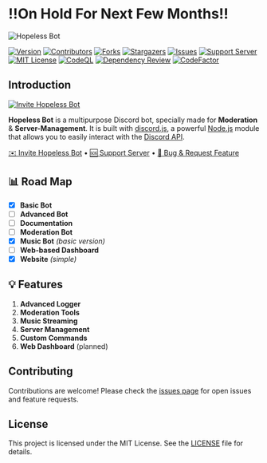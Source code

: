 # ‼️On Hold For Next Few Months‼️

![Hopeless Bot](https://capsule-render.vercel.app/api?type=waving&color=gradient&height=200&section=header&text=HOPELESS%20BOT&fontSize=80&fontAlignY=35&animation=twinkling&fontColor=gradient)

[![Version][version-shield]][version-shield-link]
[![Contributors][contributors-shield]][contributors-url]
[![Forks][forks-shield]][forks-url]
[![Stargazers][stars-shield]][stars-url]
[![Issues][issues-shield]][issues-url]
[![Support Server][support-shield]][support-server]
[![MIT License][license-shield]][license-url]
[![CodeQL][codeql]][codeql-url]
[![Dependency Review][dependency-review]][dependency-review-url]
[![CodeFactor][code-factor]][code-factor-url]

## Introduction

[![Invite Hopeless Bot](./public/assets/profile.png)](https://discord.com/oauth2/authorize?client_id=1272259032098275358)

**Hopeless Bot** is a multipurpose Discord bot, specially made for **Moderation** & **Server-Management**. It is built with [discord.js](https://github.com/discordjs/discord.js), a powerful [Node.js](https://nodejs.org) module that allows you to easily interact with the [Discord API](https://discord.com/developers/docs/intro).

[✉️ Invite Hopeless Bot](https://discord.com/oauth2/authorize?client_id=1272259032098275358) • [🆘 Support Server](https://discord.gg/E6H9VvBdTk) • [📝 Bug & Request Feature](https://github.com/theassassin0128/Hopeless-Bot/issues)

## 📊 Road Map

- [x] **Basic Bot**
- [ ] **Advanced Bot**
- [ ] **Documentation**
- [ ] **Moderation Bot**
- [x] **Music Bot** _(basic version)_
- [ ] **Web-based Dashboard**
- [x] **Website** _(simple)_

## 💡 Features

1. **Advanced Logger**
2. **Moderation Tools**
3. **Music Streaming**
4. **Server Management**
5. **Custom Commands**
6. **Web Dashboard** (planned)

## Contributing

Contributions are welcome! Please check the [issues page](https://github.com/theassassin0128/Hopeless-Bot/issues) for open issues and feature requests.

## License

This project is licensed under the MIT License. See the [LICENSE](LICENSE) file for details.

[version-shield]: https://img.shields.io/github/package-json/v/theassassin0128/Hopeless-Bot
[version-shield-link]: https://github.com/theassassin0128/Hopeless-Bot
[contributors-shield]: https://img.shields.io/github/contributors/theassassin0128/Hopeless-Bot
[contributors-url]: https://github.com/theassassin0128/Hopeless-Bot/graphs/contributors
[forks-shield]: https://img.shields.io/github/forks/theassassin0128/Hopeless-Bot
[forks-url]: https://github.com/theassassin0128/Hopeless-Bot/network/members
[stars-shield]: https://img.shields.io/github/stars/theassassin0128/Hopeless-Bot
[stars-url]: https://github.com/theassassin0128/Hopeless-Bot/stargazers
[issues-shield]: https://img.shields.io/github/issues/theassassin0128/Hopeless-Bot
[issues-url]: https://github.com/theassassin0128/Hopeless-Bot/issues
[support-shield]: https://img.shields.io/discord/1054284394791178291?logo=discord&colorB=7289DA
[support-server]: https://discord.gg/E6H9VvBdTk
[license-shield]: https://img.shields.io/github/license/theassassin0128/Hopeless-Bot
[license-url]: https://github.com/theassassin0128/Hopeless-Bot/blob/main/LICENSE
[codeql]: https://github.com/theassassin0128/Hopeless-Bot/workflows/CodeQL/badge.svg
[codeql-url]: https://github.com/theassassin0128/Hopeless-Bot/actions?query=workflow%3ACodeQL
[dependency-review]: https://github.com/theassassin0128/Hopeless-Bot/workflows/Dependency%20Review/badge.svg
[dependency-review-url]: https://github.com/theassassin0128/Hopeless-Bot/actions?query=workflow%3A%22Dependency+Review%22
[code-factor]: https://img.shields.io/codefactor/grade/github/theassassin0128/Hopeless-Bot?logo=codefactor&logoColor=%23F44A6A
[code-factor-url]: https://www.codefactor.io/repository/github/theassassin0128/Hopeless-Bot
